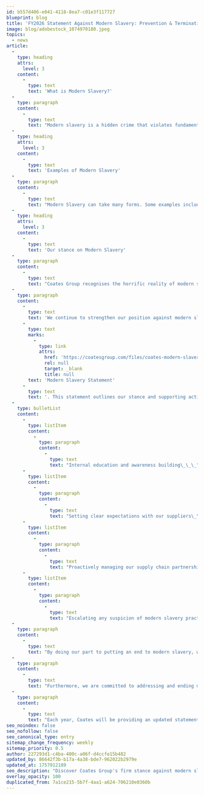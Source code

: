 ```yaml
---
id: b557d406-e041-4118-8ea7-c01e3f117727
blueprint: blog
title: 'FY2026 Statement Against Modern Slavery: Prevention & Termination'
image: blog/adobestock_1074970180.jpeg
topics:
  - news
article:
  -
    type: heading
    attrs:
      level: 3
    content:
      -
        type: text
        text: 'What is Modern Slavery?'
  -
    type: paragraph
    content:
      -
        type: text
        text: "Modern slavery is a hidden crime that violates fundamental human rights and deprives individuals of their liberty through exploitation for another party’s personal or commercial gain. At its core, it refers to circumstances where people are trapped in abusive conditions they cannot refuse or escape, due to intimidation, violence, manipulation, deceit, or the misuse of authority.\_"
  -
    type: heading
    attrs:
      level: 3
    content:
      -
        type: text
        text: 'Examples of Modern Slavery'
  -
    type: paragraph
    content:
      -
        type: text
        text: "Modern Slavery can take many forms. Some examples include human trafficking, slavery, domestic servitude, forced labour, child labour, forced or servile marriage, the sale and exploitation of children and debt bondage. Anyone can be vulnerable to modern slavery. However, those most vulnerable are often people living in poverty, migrants, minorities, women and children.\_\_"
  -
    type: heading
    attrs:
      level: 3
    content:
      -
        type: text
        text: 'Our stance on Modern Slavery'
  -
    type: paragraph
    content:
      -
        type: text
        text: "Coates Group recognises the horrific reality of modern slavery in our world today, which continues to affect over 40 million people globally. Coates Group firmly opposes modern slavery in all its forms. \_"
  -
    type: paragraph
    content:
      -
        type: text
        text: 'We continue to strengthen our position against modern slavery through the creation and ongoing implementation of our own '
      -
        type: text
        marks:
          -
            type: link
            attrs:
              href: 'https://coatesgroup.com/files/coates-modern-slavery-statement-2026.pdf'
              rel: null
              target: _blank
              title: null
        text: 'Modern Slavery Statement'
      -
        type: text
        text: '. This statement outlines our stance and supporting actions we are committed to taking:'
  -
    type: bulletList
    content:
      -
        type: listItem
        content:
          -
            type: paragraph
            content:
              -
                type: text
                text: "Internal education and awareness building\_\_\_"
      -
        type: listItem
        content:
          -
            type: paragraph
            content:
              -
                type: text
                text: "Setting clear expectations with our suppliers\_\_\_"
      -
        type: listItem
        content:
          -
            type: paragraph
            content:
              -
                type: text
                text: "Proactively managing our supply chain partnerships\_\_"
      -
        type: listItem
        content:
          -
            type: paragraph
            content:
              -
                type: text
                text: "Escalating any suspicion of modern slavery practices\_\_"
  -
    type: paragraph
    content:
      -
        type: text
        text: "By doing our part to putting an end to modern slavery, we bring more awareness to the issue at hand and hold ourselves accountable to source products and services from suppliers who comply with all laws and regulations and support fundamental human rights.\_\_\_"
  -
    type: paragraph
    content:
      -
        type: text
        text: "Furthermore, we are committed to addressing and ending modern slavery by working with partners who ensure fair, dignified workplaces and conditions are put in place for their employees and those we engage with. We also hold our partners accountable for identifying, mitigating, and remedying any potential modern slavery risks within their operations and will not hesitate to terminate our relationships with those that do not comply with our stance on modern slavery. \_"
  -
    type: paragraph
    content:
      -
        type: text
        text: "Each year, Coates will be providing an updated statement on Modern Slavery that describes our actions to address the risks associated with this crime.\_"
seo_noindex: false
seo_nofollow: false
seo_canonical_type: entry
sitemap_change_frequency: weekly
sitemap_priority: 0.5
author: 227293d1-c4ba-400c-a06f-d4ccfe15b482
updated_by: 86642f3b-b17a-4a38-bde7-962022b2979e
updated_at: 1757912189
seo_description: "Discover Coates Group's firm stance against modern slavery. Dive into our measures for prevention and our commitment to upholding human rights. Learn more!"
overlay_opacity: 100
duplicated_from: 7a1ce215-5b7f-4aa1-a624-706210e0360b
---
```

